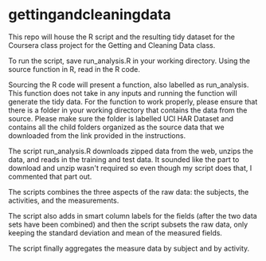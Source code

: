 gettingandcleaningdata
======================

This repo will house the R script and the resulting tidy dataset for the Coursera class project for the Getting and Cleaning Data class.

To run the script, save run_analysis.R in your working directory. Using the source function in R, read in the R code. 

Sourcing the R code will present a function, also labelled as run_analysis. This function does not take in any inputs and running the function will generate the tidy data. For the function to work properly, please ensure that there is a folder in your working directory that contains the data from the source.
Please make sure the folder is labelled UCI HAR Dataset and contains all the child folders organized as the source data that we downloaded from the link provided in the instructions.

The script run_analysis.R downloads zipped data from the web, unzips the data, and reads in the training and test data. It sounded like the part to download and unzip wasn't required so even though my script does that, I commented that part out.

The scripts combines the three aspects of the raw data: the subjects, the activities, and the measurements.

The script also adds in smart column labels for the fields (after the two data sets have been combined) and then the script subsets the raw data, only keeping the standard deviation and mean of the measured fields.

The script finally aggregates the measure data by subject and by activity. 

